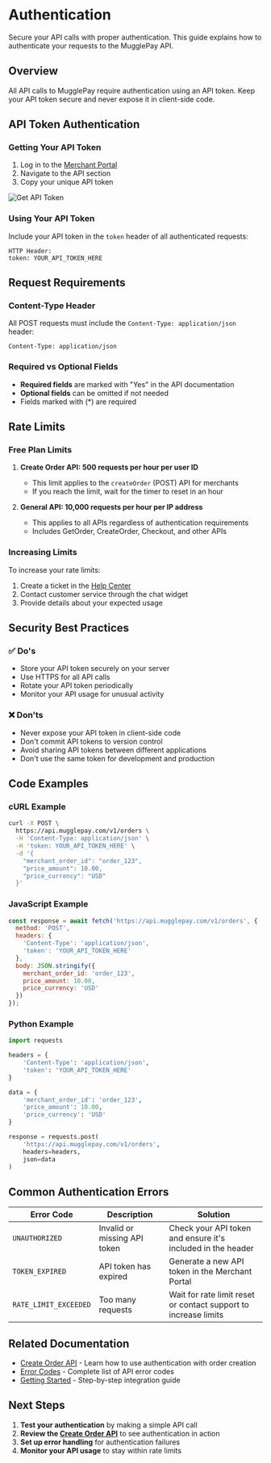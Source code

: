 # Authentication

Secure your API calls with proper authentication. This guide explains how to authenticate your requests to the MugglePay API.

## Overview

All API calls to MugglePay require authentication using an API token. Keep your API token secure and never expose it in client-side code.

## API Token Authentication

### Getting Your API Token

1. Log in to the [Merchant Portal](https://merchants.mugglepay.com/)
2. Navigate to the API section
3. Copy your unique API token

![Get API Token](https://dcdn.mugglepay.com/docs/pics/get-api-en.png)

### Using Your API Token

Include your API token in the `token` header of all authenticated requests:

```http
HTTP Header: 
token: YOUR_API_TOKEN_HERE
```

## Request Requirements

### Content-Type Header

All POST requests must include the `Content-Type: application/json` header:

```http
Content-Type: application/json
```

### Required vs Optional Fields

- **Required fields** are marked with "Yes" in the API documentation
- **Optional fields** can be omitted if not needed
- Fields marked with (*) are required

## Rate Limits

### Free Plan Limits

1. **Create Order API: 500 requests per hour per user ID**
   - This limit applies to the `createOrder` (POST) API for merchants
   - If you reach the limit, wait for the timer to reset in an hour

2. **General API: 10,000 requests per hour per IP address**
   - This applies to all APIs regardless of authentication requirements
   - Includes GetOrder, CreateOrder, Checkout, and other APIs

### Increasing Limits

To increase your rate limits:
1. Create a ticket in the [Help Center](https://merchants.mugglepay.com/)
2. Contact customer service through the chat widget
3. Provide details about your expected usage

## Security Best Practices

### ✅ Do's
- Store your API token securely on your server
- Use HTTPS for all API calls
- Rotate your API token periodically
- Monitor your API usage for unusual activity

### ❌ Don'ts
- Never expose your API token in client-side code
- Don't commit API tokens to version control
- Avoid sharing API tokens between different applications
- Don't use the same token for development and production

## Code Examples

### cURL Example

```bash
curl -X POST \
  https://api.mugglepay.com/v1/orders \
  -H 'Content-Type: application/json' \
  -H 'token: YOUR_API_TOKEN_HERE' \
  -d '{
    "merchant_order_id": "order_123",
    "price_amount": 10.00,
    "price_currency": "USD"
  }'
```

### JavaScript Example

```javascript
const response = await fetch('https://api.mugglepay.com/v1/orders', {
  method: 'POST',
  headers: {
    'Content-Type': 'application/json',
    'token': 'YOUR_API_TOKEN_HERE'
  },
  body: JSON.stringify({
    merchant_order_id: 'order_123',
    price_amount: 10.00,
    price_currency: 'USD'
  })
});
```

### Python Example

```python
import requests

headers = {
    'Content-Type': 'application/json',
    'token': 'YOUR_API_TOKEN_HERE'
}

data = {
    'merchant_order_id': 'order_123',
    'price_amount': 10.00,
    'price_currency': 'USD'
}

response = requests.post(
    'https://api.mugglepay.com/v1/orders',
    headers=headers,
    json=data
)
```

## Common Authentication Errors

| Error Code | Description | Solution |
|------------|-------------|----------|
| `UNAUTHORIZED` | Invalid or missing API token | Check your API token and ensure it's included in the header |
| `TOKEN_EXPIRED` | API token has expired | Generate a new API token in the Merchant Portal |
| `RATE_LIMIT_EXCEEDED` | Too many requests | Wait for rate limit reset or contact support to increase limits |

## Related Documentation

- [Create Order API](order/CreateOrder.md) - Learn how to use authentication with order creation
- [Error Codes](ErrorCodes.md) - Complete list of API error codes
- [Getting Started](faq/GetStarted.md) - Step-by-step integration guide

## Next Steps

1. **Test your authentication** by making a simple API call
2. **Review the [Create Order API](order/CreateOrder.md)** to see authentication in action
3. **Set up error handling** for authentication failures
4. **Monitor your API usage** to stay within rate limits
